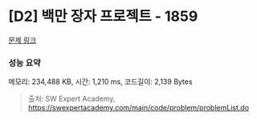 # [D2] 백만 장자 프로젝트 - 1859 

[문제 링크](https://swexpertacademy.com/main/code/problem/problemDetail.do?contestProbId=AV5LrsUaDxcDFAXc) 

### 성능 요약

메모리: 234,488 KB, 시간: 1,210 ms, 코드길이: 2,139 Bytes



> 출처: SW Expert Academy, https://swexpertacademy.com/main/code/problem/problemList.do